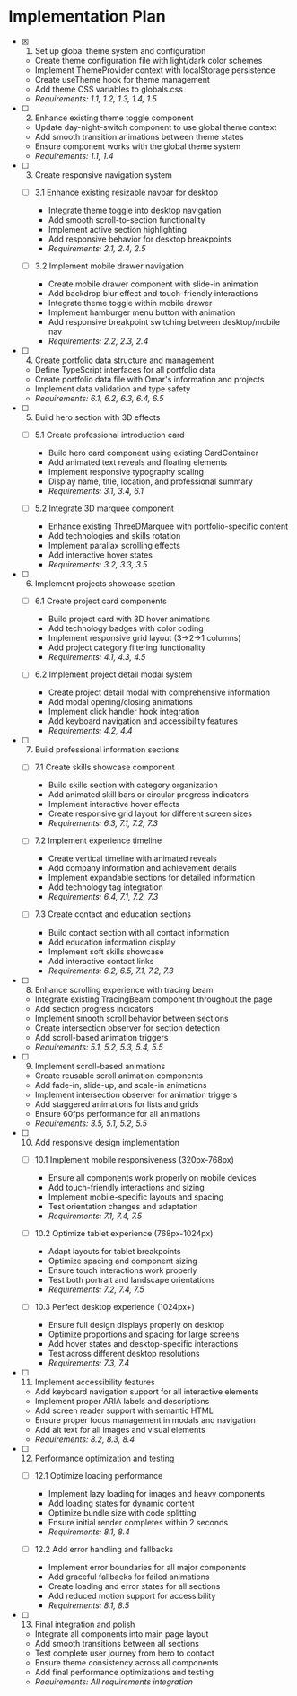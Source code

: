 # Implementation Plan

- [x] 1. Set up global theme system and configuration


  - Create theme configuration file with light/dark color schemes
  - Implement ThemeProvider context with localStorage persistence
  - Create useTheme hook for theme management
  - Add theme CSS variables to globals.css
  - _Requirements: 1.1, 1.2, 1.3, 1.4, 1.5_

- [ ] 2. Enhance existing theme toggle component

  - Update day-night-switch component to use global theme context
  - Add smooth transition animations between theme states
  - Ensure component works with the global theme system
  - _Requirements: 1.1, 1.4_

- [ ] 3. Create responsive navigation system

  - [ ] 3.1 Enhance existing resizable navbar for desktop

    - Integrate theme toggle into desktop navigation
    - Add smooth scroll-to-section functionality
    - Implement active section highlighting
    - Add responsive behavior for desktop breakpoints
    - _Requirements: 2.1, 2.4, 2.5_

  - [ ] 3.2 Implement mobile drawer navigation
    - Create mobile drawer component with slide-in animation
    - Add backdrop blur effect and touch-friendly interactions
    - Integrate theme toggle within mobile drawer
    - Implement hamburger menu button with animation
    - Add responsive breakpoint switching between desktop/mobile nav
    - _Requirements: 2.2, 2.3, 2.4_

- [ ] 4. Create portfolio data structure and management

  - Define TypeScript interfaces for all portfolio data
  - Create portfolio data file with Omar's information and projects
  - Implement data validation and type safety
  - _Requirements: 6.1, 6.2, 6.3, 6.4, 6.5_

- [ ] 5. Build hero section with 3D effects

  - [ ] 5.1 Create professional introduction card

    - Build hero card component using existing CardContainer
    - Add animated text reveals and floating elements
    - Implement responsive typography scaling
    - Display name, title, location, and professional summary
    - _Requirements: 3.1, 3.4, 6.1_

  - [ ] 5.2 Integrate 3D marquee component
    - Enhance existing ThreeDMarquee with portfolio-specific content
    - Add technologies and skills rotation
    - Implement parallax scrolling effects
    - Add interactive hover states
    - _Requirements: 3.2, 3.3, 3.5_

- [ ] 6. Implement projects showcase section

  - [ ] 6.1 Create project card components

    - Build project card with 3D hover animations
    - Add technology badges with color coding
    - Implement responsive grid layout (3→2→1 columns)
    - Add project category filtering functionality
    - _Requirements: 4.1, 4.3, 4.5_

  - [ ] 6.2 Implement project detail modal system
    - Create project detail modal with comprehensive information
    - Add modal opening/closing animations
    - Implement click handler hook integration
    - Add keyboard navigation and accessibility features
    - _Requirements: 4.2, 4.4_

- [ ] 7. Build professional information sections

  - [ ] 7.1 Create skills showcase component

    - Build skills section with category organization
    - Add animated skill bars or circular progress indicators
    - Implement interactive hover effects
    - Create responsive grid layout for different screen sizes
    - _Requirements: 6.3, 7.1, 7.2, 7.3_

  - [ ] 7.2 Implement experience timeline

    - Create vertical timeline with animated reveals
    - Add company information and achievement details
    - Implement expandable sections for detailed information
    - Add technology tag integration
    - _Requirements: 6.4, 7.1, 7.2, 7.3_

  - [ ] 7.3 Create contact and education sections
    - Build contact section with all contact information
    - Add education information display
    - Implement soft skills showcase
    - Add interactive contact links
    - _Requirements: 6.2, 6.5, 7.1, 7.2, 7.3_

- [ ] 8. Enhance scrolling experience with tracing beam

  - Integrate existing TracingBeam component throughout the page
  - Add section progress indicators
  - Implement smooth scroll behavior between sections
  - Create intersection observer for section detection
  - Add scroll-based animation triggers
  - _Requirements: 5.1, 5.2, 5.3, 5.4, 5.5_

- [ ] 9. Implement scroll-based animations

  - Create reusable scroll animation components
  - Add fade-in, slide-up, and scale-in animations
  - Implement intersection observer for animation triggers
  - Add staggered animations for lists and grids
  - Ensure 60fps performance for all animations
  - _Requirements: 3.5, 5.1, 5.2, 5.5_

- [ ] 10. Add responsive design implementation

  - [ ] 10.1 Implement mobile responsiveness (320px-768px)

    - Ensure all components work properly on mobile devices
    - Add touch-friendly interactions and sizing
    - Implement mobile-specific layouts and spacing
    - Test orientation changes and adaptation
    - _Requirements: 7.1, 7.4, 7.5_

  - [ ] 10.2 Optimize tablet experience (768px-1024px)

    - Adapt layouts for tablet breakpoints
    - Optimize spacing and component sizing
    - Ensure touch interactions work properly
    - Test both portrait and landscape orientations
    - _Requirements: 7.2, 7.4, 7.5_

  - [ ] 10.3 Perfect desktop experience (1024px+)
    - Ensure full design displays properly on desktop
    - Optimize proportions and spacing for large screens
    - Add hover states and desktop-specific interactions
    - Test across different desktop resolutions
    - _Requirements: 7.3, 7.4_

- [ ] 11. Implement accessibility features

  - Add keyboard navigation support for all interactive elements
  - Implement proper ARIA labels and descriptions
  - Add screen reader support with semantic HTML
  - Ensure proper focus management in modals and navigation
  - Add alt text for all images and visual elements
  - _Requirements: 8.2, 8.3, 8.4_

- [ ] 12. Performance optimization and testing

  - [ ] 12.1 Optimize loading performance

    - Implement lazy loading for images and heavy components
    - Add loading states for dynamic content
    - Optimize bundle size with code splitting
    - Ensure initial render completes within 2 seconds
    - _Requirements: 8.1, 8.4_

  - [ ] 12.2 Add error handling and fallbacks
    - Implement error boundaries for all major components
    - Add graceful fallbacks for failed animations
    - Create loading and error states for all sections
    - Add reduced motion support for accessibility
    - _Requirements: 8.1, 8.5_

- [ ] 13. Final integration and polish
  - Integrate all components into main page layout
  - Add smooth transitions between all sections
  - Test complete user journey from hero to contact
  - Ensure theme consistency across all components
  - Add final performance optimizations and testing
  - _Requirements: All requirements integration_
